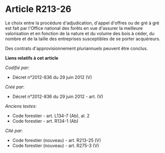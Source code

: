 # Article R213-26

Le choix entre la procédure d'adjudication, d'appel d'offres ou de gré à gré est fait par l'Office national des forêts en vue
d'assurer la meilleure valorisation et en fonction de la nature et du volume des bois à céder, du nombre et de la taille des
entreprises susceptibles de se porter acquéreurs.

Des contrats d'approvisionnement pluriannuels peuvent être conclus.

**Liens relatifs à cet article**

_Codifié par_:

  - Décret n°2012-836 du 29 juin 2012 (V)

_Créé par_:

  - Décret n°2012-836 du 29 juin 2012 - art. (V)

_Anciens textes_:

  - Code forestier - art. L134-7 (Ab), al. 2
  - Code forestier - art. R134-1 (Ab)

_Cité par_:

  - Code forestier (nouveau) - art. R213-25 (V)
  - Code forestier (nouveau) - art. R275-3 (V)
